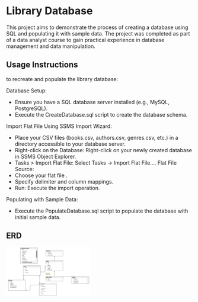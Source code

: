 
# Library Database

This project aims to demonstrate the process of creating a database using SQL and populating it with sample data. The project was completed as part of a data analyst course to gain practical experience in database management and data manipulation.


## Usage Instructions
to recreate and populate the library database:

Database Setup:

- Ensure you have a SQL database server installed (e.g., MySQL, PostgreSQL).
- Execute the CreateDatabase.sql script to create the database schema.

Import Flat File Using SSMS Import Wizard:

- Place your CSV files (books.csv, authors.csv, genres.csv, etc.) in a directory accessible to your database server.
- Right-click on the Database: Right-click on your newly created database in SSMS Object Explorer.
- Tasks > Import Flat File: Select Tasks -> Import Flat File....
Flat File Source:
- Choose your flat file .
- Specify delimiter and column mappings.
- Run: Execute the import operation.

Populating with Sample Data:

- Execute the PopulateDatabase.sql script to populate the database with initial sample data.



## ERD
<img src="Screenshot1.png" alt="Image 1" width="45%" style="display: inline-block;">
